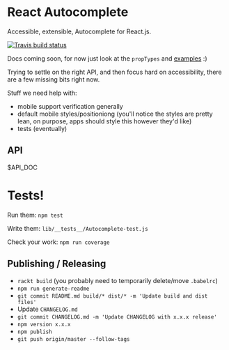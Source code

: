React Autocomplete
==================

Accessible, extensible, Autocomplete for React.js.

[![Travis build status](https://travis-ci.org/reactjs/react-autocomplete.svg?branch=master)](https://travis-ci.org/reactjs/react-autocomplete/)

Docs coming soon, for now just look at the `propTypes` and [examples](https://reactcommunity.org/react-autocomplete/) :)

Trying to settle on the right API, and then focus hard on accessibility,
there are a few missing bits right now.

Stuff we need help with:

- mobile support verification generally
- default mobile styles/positioniong (you'll notice the styles are
  pretty lean, on purpose, apps should style this however they'd like)
- tests (eventually)

## API

$API_DOC

# Tests!

Run them:
`npm test`

Write them:
`lib/__tests__/Autocomplete-test.js`

Check your work:
`npm run coverage`

## Publishing / Releasing

* `rackt build` (you probably need to temporarily delete/move `.babelrc`)
* `npm run generate-readme`
* `git commit README.md build/* dist/* -m 'Update build and dist files'`
* Update `CHANGELOG.md`
* `git commit CHANGELOG.md -m 'Update CHANGELOG with x.x.x release'`
* `npm version x.x.x`
* `npm publish`
* `git push origin/master --follow-tags`
